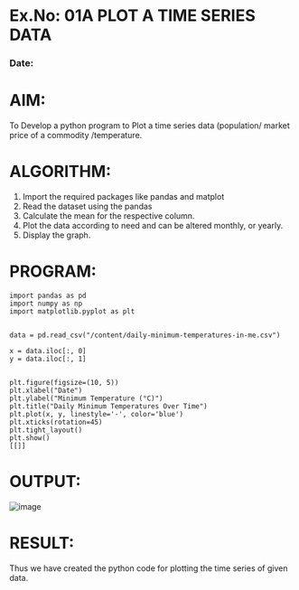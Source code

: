 # Ex.No: 01A PLOT A TIME SERIES DATA
###  Date: 

# AIM:
To Develop a python program to Plot a time series data (population/ market price of a commodity
/temperature.
# ALGORITHM:
1. Import the required packages like pandas and matplot
2. Read the dataset using the pandas
3. Calculate the mean for the respective column.
4. Plot the data according to need and can be altered monthly, or yearly.
5. Display the graph.
# PROGRAM:
```
import pandas as pd
import numpy as np
import matplotlib.pyplot as plt


data = pd.read_csv("/content/daily-minimum-temperatures-in-me.csv")

x = data.iloc[:, 0]  
y = data.iloc[:, 1]  


plt.figure(figsize=(10, 5))
plt.xlabel("Date")
plt.ylabel("Minimum Temperature (°C)")
plt.title("Daily Minimum Temperatures Over Time")
plt.plot(x, y, linestyle='-', color='blue')
plt.xticks(rotation=45)
plt.tight_layout()
plt.show()
[[]]
```

# OUTPUT:

![image](https://github.com/user-attachments/assets/e535db9b-896f-4764-a442-534ae769c818)





# RESULT:
Thus we have created the python code for plotting the time series of given data.
